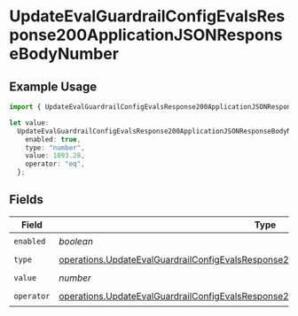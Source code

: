 # UpdateEvalGuardrailConfigEvalsResponse200ApplicationJSONResponseBodyNumber

## Example Usage

```typescript
import { UpdateEvalGuardrailConfigEvalsResponse200ApplicationJSONResponseBodyNumber } from "@orq-ai/node/models/operations";

let value:
  UpdateEvalGuardrailConfigEvalsResponse200ApplicationJSONResponseBodyNumber = {
    enabled: true,
    type: "number",
    value: 1093.28,
    operator: "eq",
  };
```

## Fields

| Field                                                                                                                                                                                              | Type                                                                                                                                                                                               | Required                                                                                                                                                                                           | Description                                                                                                                                                                                        |
| -------------------------------------------------------------------------------------------------------------------------------------------------------------------------------------------------- | -------------------------------------------------------------------------------------------------------------------------------------------------------------------------------------------------- | -------------------------------------------------------------------------------------------------------------------------------------------------------------------------------------------------- | -------------------------------------------------------------------------------------------------------------------------------------------------------------------------------------------------- |
| `enabled`                                                                                                                                                                                          | *boolean*                                                                                                                                                                                          | :heavy_check_mark:                                                                                                                                                                                 | N/A                                                                                                                                                                                                |
| `type`                                                                                                                                                                                             | [operations.UpdateEvalGuardrailConfigEvalsResponse200ApplicationJSONResponseBody42Type](../../models/operations/updateevalguardrailconfigevalsresponse200applicationjsonresponsebody42type.md)     | :heavy_check_mark:                                                                                                                                                                                 | N/A                                                                                                                                                                                                |
| `value`                                                                                                                                                                                            | *number*                                                                                                                                                                                           | :heavy_check_mark:                                                                                                                                                                                 | N/A                                                                                                                                                                                                |
| `operator`                                                                                                                                                                                         | [operations.UpdateEvalGuardrailConfigEvalsResponse200ApplicationJSONResponseBodyOperator](../../models/operations/updateevalguardrailconfigevalsresponse200applicationjsonresponsebodyoperator.md) | :heavy_check_mark:                                                                                                                                                                                 | N/A                                                                                                                                                                                                |